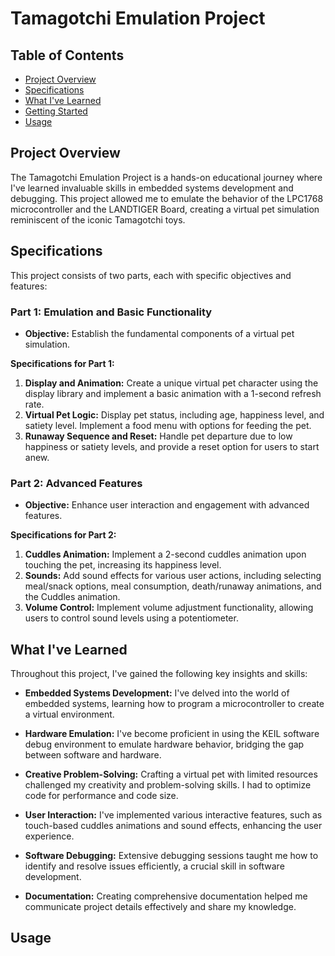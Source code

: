 # Tamagotchi Emulation Project

## Table of Contents
- [Project Overview](#project-overview)
- [Specifications](#specifications)
- [What I've Learned](#what-ive-learned)
- [Getting Started](#getting-started)
- [Usage](#usage)

## Project Overview
The Tamagotchi Emulation Project is a hands-on educational journey where I've learned invaluable skills in embedded systems development and debugging. This project allowed me to emulate the behavior of the LPC1768 microcontroller and the LANDTIGER Board, creating a virtual pet simulation reminiscent of the iconic Tamagotchi toys.

## Specifications
This project consists of two parts, each with specific objectives and features:

### Part 1: Emulation and Basic Functionality
- **Objective:** Establish the fundamental components of a virtual pet simulation.

**Specifications for Part 1:**
1. **Display and Animation:** Create a unique virtual pet character using the display library and implement a basic animation with a 1-second refresh rate.
2. **Virtual Pet Logic:** Display pet status, including age, happiness level, and satiety level. Implement a food menu with options for feeding the pet.
3. **Runaway Sequence and Reset:** Handle pet departure due to low happiness or satiety levels, and provide a reset option for users to start anew.

### Part 2: Advanced Features
- **Objective:** Enhance user interaction and engagement with advanced features.

**Specifications for Part 2:**
1. **Cuddles Animation:** Implement a 2-second cuddles animation upon touching the pet, increasing its happiness level.
2. **Sounds:** Add sound effects for various user actions, including selecting meal/snack options, meal consumption, death/runaway animations, and the Cuddles animation.
3. **Volume Control:** Implement volume adjustment functionality, allowing users to control sound levels using a potentiometer.

## What I've Learned
Throughout this project, I've gained the following key insights and skills:

- **Embedded Systems Development:** I've delved into the world of embedded systems, learning how to program a microcontroller to create a virtual environment.

- **Hardware Emulation:** I've become proficient in using the KEIL software debug environment to emulate hardware behavior, bridging the gap between software and hardware.

- **Creative Problem-Solving:** Crafting a virtual pet with limited resources challenged my creativity and problem-solving skills. I had to optimize code for performance and code size.

- **User Interaction:** I've implemented various interactive features, such as touch-based cuddles animations and sound effects, enhancing the user experience.

- **Software Debugging:** Extensive debugging sessions taught me how to identify and resolve issues efficiently, a crucial skill in software development.

- **Documentation:** Creating comprehensive documentation helped me communicate project details effectively and share my knowledge.

## Usage
